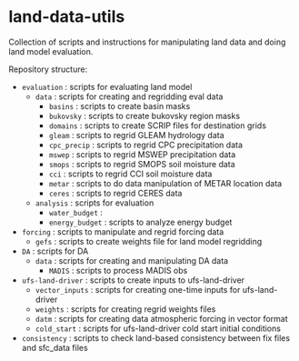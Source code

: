 # land-data-utils

Collection of scripts and instructions for manipulating land data and doing land model evaluation. 

Repository structure:
- `evaluation` : scripts for evaluating land model
  - `data` : scripts for creating and regridding eval data
	  - `basins` : scripts to create basin masks
	  - `bukovsky` : scripts to create bukovsky region masks
	  - `domains` : scripts to create SCRIP files for destination grids
	  - `gleam` : scripts to regrid GLEAM hydrology data
	  - `cpc_precip` : scripts to regrid CPC precipitation data
	  - `mswep` : scripts to regrid MSWEP precipitation data
	  - `smops` : scripts to regrid SMOPS soil moisture data
	  - `cci` : scripts to regrid CCI soil moisture data
	  - `metar` : scripts to do data manipulation of METAR location data
	  - `ceres` : scripts to regrid CERES data
  - `analysis` : scripts for evaluation
    - `water_budget` : 
    - `energy_budget` : scripts to analyze energy budget
- `forcing` : scripts to manipulate and regrid forcing data
  - `gefs` : scripts to create weights file for land model regridding
- `DA` : scripts for DA
  - `data` : scripts for creating and manipulating DA data
	  - `MADIS` : scripts to process MADIS obs
- `ufs-land-driver` : scripts to create inputs to ufs-land-driver
  - `vector_inputs` : scripts for creating one-time inputs for ufs-land-driver
  - `weights` : scripts for creating regrid weights files
  - `datm` : scripts for creating data atmospheric forcing in vector format
  - `cold_start` : scripts for ufs-land-driver cold start initial conditions
- `consistency` : scripts to check land-based consistency between fix files and sfc_data files
